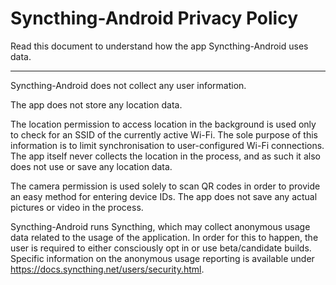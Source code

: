 # Syncthing-Android Privacy Policy

Read this document to understand how the app Syncthing-Android uses data.

---

Syncthing-Android does not collect any user information.

The app does not store any location data.

The location permission to access location in the background is used only to check for an SSID of the currently active Wi-Fi.
The sole purpose of this information is to limit synchronisation to user-configured Wi-Fi connections.
The app itself never collects the location in the process, and as such it also does not use or save any location data.

The camera permission is used solely to scan QR codes in order to provide an easy method for entering device IDs.
The app does not save any actual pictures or video in the process.

Syncthing-Android runs Syncthing, which may collect anonymous usage data related to the usage of the application.
In order for this to happen, the user is required to either consciously opt in or use beta/candidate builds.
Specific information on the anonymous usage reporting is available under https://docs.syncthing.net/users/security.html.
